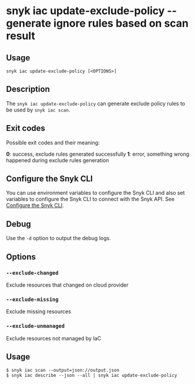 # snyk iac update-exclude-policy -- generate ignore rules based on scan result

## Usage

`snyk iac update-exclude-policy [<OPTIONS>]`

## Description

The `snyk iac update-exclude-policy` can generate exclude policy rules to be used by `snyk iac scan`.

## Exit codes

Possible exit codes and their meaning:

**0**: success, exclude rules generated successfully
**1**: error, something wrong happened during exclude rules generation

## Configure the Snyk CLI

You can use environment variables to configure the Snyk CLI and also set variables to configure the Snyk CLI to connect with the Snyk API.
See [Configure the Snyk CLI](https://docs.snyk.io/features/snyk-cli/configure-the-snyk-cli).

## Debug

Use the `-d` option to output the debug logs.

## Options

### `--exclude-changed`

Exclude resources that changed on cloud provider

### `--exclude-missing`

Exclude missing resources

### `--exclude-unmanaged`

Exclude resources not managed by IaC

## Usage

```
$ snyk iac scan --output=json://output.json
$ snyk iac describe --json --all | snyk iac update-exclude-policy
```
